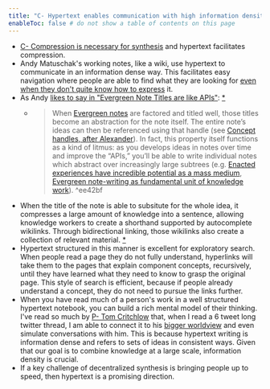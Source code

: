 ```yaml
---
title: "C- Hypertext enables communication with high information density"
enableToc: false # do not show a table of contents on this page
---
```

- [C- Compression is necessary for synthesis](C-%20Compression%20is%20necessary%20for%20synthesis) and hypertext facilitates compression.
- Andy Matuschak's working notes, like a wiki, use hypertext to communicate in an information dense way. This facilitates easy navigation where people are able to find what they are looking for [even when they don't quite know how to express](https://twitter.com/RobertHaisfield/status/1265306759356223493?s=20) it.
- As Andy [likes to say in "Evergreen Note Titles are like APIs"](https://notes.andymatuschak.org/Evergreen_note_titles_are_like_APIs): [*](((94z1iNd0D)))
	- > When [Evergreen notes](https://notes.andymatuschak.org/z4SDCZQeRo4xFEQ8H4qrSqd68ucpgE6LU155C) are factored and titled well, those titles become an abstraction for the note itself. The entire note’s ideas can then be referenced using that handle (see [Concept handles, after Alexander](https://notes.andymatuschak.org/z5vA4vw86DKNq22xt6pRWhumeRmSzwV6hxRHE)). In fact, this property itself functions as a kind of litmus: as you develops ideas in notes over time and improve the “APIs,” you’ll be able to write individual notes which abstract over increasingly large subtrees (e.g. [Enacted experiences have incredible potential as a mass medium](https://notes.andymatuschak.org/z6oXuXLZ7Wq1eBqskyfph2wz9gjohQUKSBFzx), [Evergreen note-writing as fundamental unit of knowledge work](https://notes.andymatuschak.org/z3SjnvsB5aR2ddsycyXofbYR7fCxo7RmKW2be)). ^ee42bf
- When the title of the note is able to subsitute for the whole idea, it compresses a large amount of knowledge into a sentence, allowing knowledge workers to create a shorthand supported by autocomplete wikilinks. Through bidirectional linking, those wikilinks also create a collection of relevant material. [*](((YnjoPGwZt)))
- Hypertext structured in this manner is excellent for exploratory search. When people read a page they do not fully understand, hyperlinks will take them to the pages that explain component concepts, recursively, until they have learned what they need to know to grasp the original page. This style of search is efficient, because if people already understand a concept, they do not need to pursue the links further.
- When you have read much of a person's work in a well structured hypertext notebook, you can build a rich mental model of their thinking. I've read so much by [P- Tom Critchlow](../LitReview/Extended%20Universe/People/P-%20Tom%20Critchlow.md) that, when I read a 6 tweet long twitter thread, I am able to connect it to his [bigger worldview](https://twitter.com/RobertHaisfield/status/1418236841275183111) and even simulate conversations with him. This is because hypertext writing is information dense and refers to sets of ideas in consistent ways. Given that our goal is to combine knowledge at a large scale, information density is crucial.
- If a key challenge of decentralized synthesis is bringing people up to speed, then hypertext is a promising direction.
